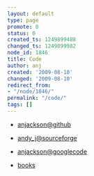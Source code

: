 ```yaml
---
layout: default
type: page
promote: 0
status: 0
created_ts: 1249899488
changed_ts: 1249899982
node_id: 1846
title: Code
author: anj
created: '2009-08-10'
changed: '2009-08-10'
redirect_from:
- "/node/1846/"
permalink: "/code/"
tags: []
---
```

* [anjackson@github](http://github.com/anjackson)
* [andy_j@sourceforge](http://sourceforge.net/users/andy_j)
* [anjackson@googlecode](http://code.google.com/u/anjackson/)

* [books](/book)
